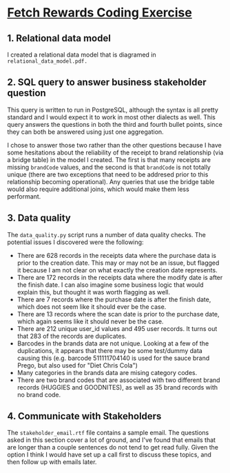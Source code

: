 # [Fetch Rewards Coding Exercise](https://fetch-hiring.s3.amazonaws.com/analytics-engineer/ineeddata-data-modeling/data-modeling.html)

## 1. Relational data model
I created a relational data model that is diagramed in `relational_data_model.pdf.`

## 2. SQL query to answer business stakeholder question
This query is written to run in PostgreSQL, although the syntax is all pretty standard and I would expect it to work in most other dialects as well. This query answers the questions in both the third and fourth bullet points, since they can both be answered using just one aggregation.

I chose to answer those two rather than the other questions because I have some hesitations about the reliability of the receipt to brand relationship (via a bridge table) in the model I created. The first is that many receipts are missing `brandCode` values, and the second is that `brandCode` is not totally unique (there are two exceptions that need to be addresed prior to this relationship becoming operational). Any queries that use the bridge table would also require additional joins, which would make them less performant. 

## 3. Data quality
The `data_quality.py` script runs a number of data quality checks. The potential issues I discovered were the following:

- There are 628 records in the receipts data where the purchase data is prior to the creation date. This may or may not be an issue, but flagged it because I am not clear on what exactly the creation date represents.
- There are 172 records in the receipts data where the modify date is after the finish date. I can also imagine some business logic that would explain this, but thought it was worth flagging as well.
- There are 7 records where the purchase date is after the finish date, which does not seem like it should ever be the case.
- There are 13 records where the scan date is prior to the purchase date, which again seems like it should never be the case.
- There are 212 unique user_id values and 495 user records. It turns out that 283 of the records are duplicates.
- Barcodes in the brands data are not unique. Looking at a few of the duplications, it appears that there may be some test/dummy data causing this (e.g. barcode 511111704140 is used for the sauce brand Prego, but also used for "Diet Chris Cola")
- Many categories in the brands data are mising category codes.
- There are two brand codes that are associated with two different brand records (HUGGIES and GOODNITES), as well as 35 brand records with no brand code.

## 4. Communicate with Stakeholders
The `stakeholder_email.rtf` file contains a sample email. The questions asked in this section cover a lot of ground, and I've found that emails that are longer than a couple sentences do not tend to get read fully. Given the option I think I would have set up a call first to discuss these topics, and then follow up with emails later.
